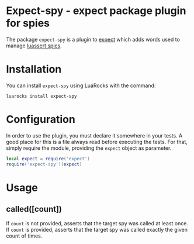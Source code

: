 # Expect-spy - expect package plugin for spies

The package `expect-spy` is a plugin to [expect](https://github.com/sveyret/expect) which adds words used
to manage [luassert spies](https://lunarmodules.github.io/busted/#spies-mocks-stubs).

# Installation

You can install `expect-spy` using LuaRocks with the command:

```shell
luarocks install expect-spy
```

# Configuration

In order to use the plugin, you must declare it somewhere in your tests. A good place for this is a file
always read before executing the tests. For that, simply require the module, providing the `expect` object as
parameter.

```lua
local expect = require('expect')
require('expect-spy')(expect)
```

# Usage

## called([count])

If `count` is not provided, asserts that the target spy was called at least once. If `count` is provided,
asserts that the target spy was called exactly the given count of times.
